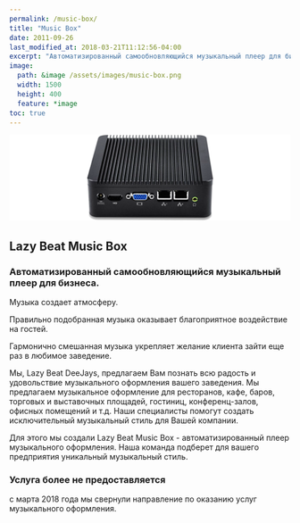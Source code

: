 ```yaml
---
permalink: /music-box/
title: "Music Box"
date: 2011-09-26
last_modified_at: 2018-03-21T11:12:56-04:00
excerpt: "Автоматизированный самообновляющийся музыкальный плеер для бизнеса."
image:
  path: &image /assets/images/music-box.png
  width: 1500
  height: 400
  feature: *image
toc: true
---
```


![Lazy Beat Music Box](/assets/images/music-box.png)

## Lazy Beat Music Box

### Автоматизированный самообновляющийся музыкальный плеер для бизнеса.
Музыка создает атмосферу.

Правильно подобранная музыка оказывает благоприятное воздействие на гостей.

Гармонично смешанная музыка укрепляет желание клиента зайти еще раз в любимое заведение.

Мы, Lazy Beat DeeJays, предлагаем Вам познать всю радость и удовольствие музыкального оформления вашего заведения.
Мы предлагаем музыкальное оформление для ресторанов, кафе, баров, торговых и выставочных площадей, гостиниц, конференц-залов, офисных помещений и т.д.
Наши специалисты помогут создать исключительный музыкальный стиль для Вашей компании.

Для этого мы создали Lazy Beat Music Box - автоматизированный плеер музыкального оформления. Наша команда подберет для вашего предприятия уникальный музыкальный стиль.

### Услуга более не предоставляется
c марта 2018 года мы свернули направление по оказанию услуг музыкального оформления.
